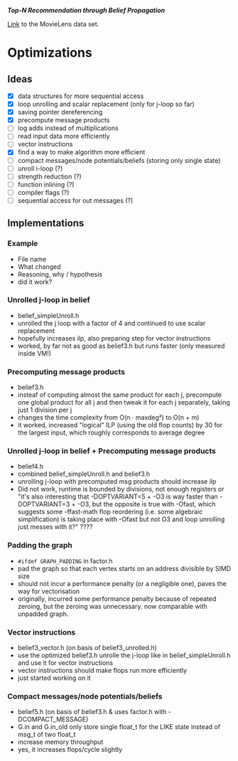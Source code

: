 ***Top-N Recommendation through Belief Propagation***

[Link](https://grouplens.org/datasets/movielens/) to the MovieLens data set.


# Optimizations

## Ideas
- [x] data structures for more sequential access
- [x] loop unrolling and scalar replacement (only for j-loop so far)
- [x] saving pointer dereferencing
- [x] precompute message products
- [ ] log adds instead of multiplications
- [ ] read input data more efficiently
- [ ] vector instructions
- [x] find a way to make algorithm more efficient
- [ ] compact messages/node potentials/beliefs (storing only single state)
- [ ] unroll i-loop (?)
- [ ] strength reduction (?)
- [ ] function inlining (?)
- [ ] compiler flags (?)
- [ ] sequential access for out messages (?)

## Implementations

### Example
- File name
- What changed
- Reasoning, why / hypothesis 
- did it work?

### Unrolled j-loop in belief
- belief_simpleUnroll.h
- unrolled the j loop with a factor of 4 and continued to use scalar replacement
- hopefully increases ilp, also preparing step for vector instructions
- worked, by far not as good as belief3.h but runs faster (only measured inside VM!)

### Precomputing message products
- belief3.h
- insteaf of computing almost the same product for each j, precompute one global product for all j and then tweak it for each j separately, taking just 1 division per j
- changes the time complexity from O(n · maxdeg²) to O(n + m)
- it worked, increased "logical" ILP (using the old flop counts) by 30 for the largest input, which roughly corresponds to average degree

### Unrolled j-loop in belief + Precomputing message products
- belief4.h
- combined belief_simpleUnroll.h and belief3.h
- unrolling j-loop with precomputed msg products should increase ilp
- Did not work, runtime is bounded by divisions, not enough registers or "it's also interesting that -DOPTVARIANT=5 + -O3 is way faster than -DOPTVARIANT=3 + -O3, but the opposite is true with -Ofast, which suggests some -ffast-math flop reordering (i.e. some algebraic simplification) is taking place with -Ofast but not O3 and loop unrolling just messes with it?" ????

### Padding the graph
- `#ifdef GRAPH_PADDING` in factor.h
- pad the graph so that each vertex starts on an address divisible by SIMD size
- should not incur a performance penalty (or a negligible one), paves the way for vectorisation
- originally, incurred some performance penalty because of repeated zeroing, but the zeroing was unnecessary. now comparable with unpadded graph.

### Vector instructions
- belief3_vector.h (on basis of belief3_unrolled.h)
- use the optimized belief3.h unrolle the j-loop like in belief_simpleUnroll.h and use it for vector instructions
- vector instructions should make flops run more efficiently
- just started working on it

### Compact messages/node potentials/beliefs
- belief5.h (on basis of belief3.h & uses factor.h with -DCOMPACT_MESSAGE)
- G.in and G.in_old only store single float_t for the LIKE state instead of msg_t of two float_t
- increase memory throughput
- yes, it increases flops/cycle slightly 
